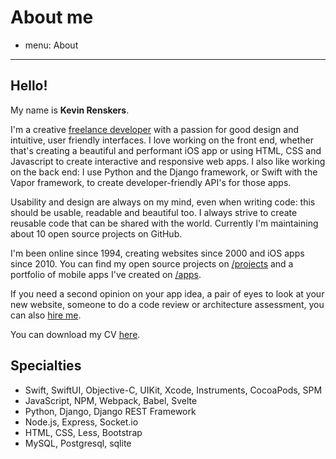 # About me
- menu: About
---------------------

## Hello! 
My name is **Kevin Renskers**.

I'm a creative [freelance developer](https://loopwerk.io)  with a passion for good design and intuitive, user friendly interfaces. I love working on the front end, whether that's creating a beautiful and performant iOS app or using HTML, CSS and Javascript to create interactive and responsive web apps. I also like working on the back end: I use Python and the Django framework, or Swift with the Vapor framework, to create developer-friendly API's for those apps.

Usability and design are always on my mind, even when writing code: this should be usable, readable and beautiful too. I always strive to create reusable code that can be shared with the world. Currently I'm maintaining about 10 open source projects on GitHub.

I'm been online since 1994, creating websites since 2000 and iOS apps since 2010. You can find my open source projects on [/projects][projects] and a portfolio of mobile apps I've created on [/apps][apps].

If you need a second opinion on your app idea, a pair of eyes to look at your new website, someone to do a code review or architecture assessment, you can also [hire me](https://loopwerk.io).

You can download my CV [here](/about/KevinRenskers.pdf).


## Specialties

* Swift, SwiftUI, Objective-C, UIKit, Xcode, Instruments, CocoaPods, SPM
* JavaScript, NPM, Webpack, Babel, Svelte
* Python, Django, Django REST Framework
* Node.js, Express, Socket.io
* HTML, CSS, Less, Bootstrap
* MySQL, Postgresql, sqlite


[projects]: /projects/
[apps]: /apps/